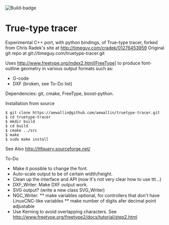 ![Build-badge](https://github.com/aewallin/truetype-tracer/actions/workflows/cmake-build.yml/badge.svg)

True-type tracer
================


Experimental C++ port, with python bindings, of True-type tracer, 
forked from Chris Radek's site at http://timeguy.com/cradek/01276453959
Original git repo at git://timeguy.com/truetype-tracer.git

Uses http://www.freetype.org/index2.html[FreeType] to produce font-outline geometry in various output formats such as: 

- G-code
- DXF (broken, see To-Do list)

Dependencies: git, cmake, FreeType, boost-python.


Installation from source

    $ git clone https://aewallin@github.com/aewallin/truetype-tracer.git
    $ cd truetype-tracer
    $ mkdir build
    $ cd build
    $ cmake ../src
    $ make
    $ sudo make install

See Also
http://ttfquery.sourceforge.net/

To-Do

* Make it possible to change the font.
* Auto-scale output to be of certain width/height.
* Clean up the interface and API (now it's not very clear how to use ttt...)
* DXF_Writer: Make DXF output work.
* SVG output? (write a new class SVG_Writer)
* NGC_Writer:
** make variables optional, for controllers that don't have LinuxCNC-like variables
** make number of digits afer decimal point adjustable
* Use Kerning to avoid overlapping characters. See http://www.freetype.org/freetype2/docs/tutorial/step2.html
